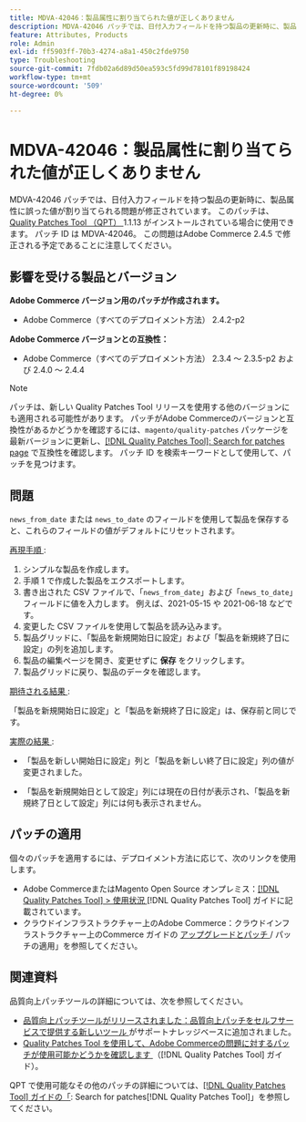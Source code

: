 ```yaml
---
title: MDVA-42046：製品属性に割り当てられた値が正しくありません
description: MDVA-42046 パッチでは、日付入力フィールドを持つ製品の更新時に、製品属性に誤った値が割り当てられる問題が修正されています。 このパッチは、[Quality Patches Tool （QPT） ] （https://experienceleague.adobe.com/ja/docs/commerce-operations/tools/quality-patches-tool/quality-patches-tool-to-self-serve-quality-patches） 1.1.13 がインストールされている場合に利用できます。 パッチ ID は MDVA-42046。 この問題はAdobe Commerce 2.4.5 で修正される予定であることに注意してください。
feature: Attributes, Products
role: Admin
exl-id: ff5903ff-70b3-4274-a8a1-450c2fde9750
type: Troubleshooting
source-git-commit: 7fdb02a6d89d50ea593c5fd99d78101f89198424
workflow-type: tm+mt
source-wordcount: '509'
ht-degree: 0%

---
```


# MDVA-42046：製品属性に割り当てられた値が正しくありません

MDVA-42046 パッチでは、日付入力フィールドを持つ製品の更新時に、製品属性に誤った値が割り当てられる問題が修正されています。 このパッチは、[Quality Patches Tool （QPT） ](https://experienceleague.adobe.com/ja/docs/commerce-operations/tools/quality-patches-tool/quality-patches-tool-to-self-serve-quality-patches)1.1.13 がインストールされている場合に使用できます。 パッチ ID は MDVA-42046。 この問題はAdobe Commerce 2.4.5 で修正される予定であることに注意してください。

## 影響を受ける製品とバージョン

**Adobe Commerce バージョン用のパッチが作成されます。**

* Adobe Commerce（すべてのデプロイメント方法） 2.4.2-p2

**Adobe Commerce バージョンとの互換性：**

* Adobe Commerce（すべてのデプロイメント方法） 2.3.4 ～ 2.3.5-p2 および 2.4.0 ～ 2.4.4

>[!NOTE]
>
>パッチは、新しい Quality Patches Tool リリースを使用する他のバージョンにも適用される可能性があります。 パッチがAdobe Commerceのバージョンと互換性があるかどうかを確認するには、`magento/quality-patches` パッケージを最新バージョンに更新し、[[!DNL Quality Patches Tool]: Search for patches page](https://experienceleague.adobe.com/ja/docs/commerce-operations/tools/quality-patches-tool/quality-patches-tool-to-self-serve-quality-patches) で互換性を確認します。 パッチ ID を検索キーワードとして使用して、パッチを見つけます。

## 問題

`news_from_date` または `news_to_date` のフィールドを使用して製品を保存すると、これらのフィールドの値がデフォルトにリセットされます。

<u> 再現手順 </u>:

1. シンプルな製品を作成します。
1. 手順 1 で作成した製品をエクスポートします。
1. 書き出された CSV ファイルで、「`news_from_date`」および「`news_to_date`」フィールドに値を入力します。 例えば、2021-05-15 や 2021-06-18 などです。
1. 変更した CSV ファイルを使用して製品を読み込みます。
1. 製品グリッドに、「製品を新規開始日に設定」および「製品を新規終了日に設定」の列を追加します。
1. 製品の編集ページを開き、変更せずに **保存** をクリックします。
1. 製品グリッドに戻り、製品のデータを確認します。

<u> 期待される結果 </u>:

「製品を新規開始日に設定」と「製品を新規終了日に設定」は、保存前と同じです。

<u> 実際の結果 </u>:

* 「製品を新しい開始日に設定」列と「製品を新しい終了日に設定」列の値が変更されました。

* 「製品を新規開始日として設定」列には現在の日付が表示され、「製品を新規終了日として設定」列には何も表示されません。

## パッチの適用

個々のパッチを適用するには、デプロイメント方法に応じて、次のリンクを使用します。

* Adobe CommerceまたはMagento Open Source オンプレミス：[[!DNL Quality Patches Tool] > 使用状況 ](/help/tools/quality-patches-tool/usage.md) [!DNL Quality Patches Tool] ガイドに記載されています。
* クラウドインフラストラクチャー上のAdobe Commerce：クラウドインフラストラクチャー上のCommerce ガイドの [ アップグレードとパッチ ](https://experienceleague.adobe.com/docs/commerce-cloud-service/user-guide/develop/upgrade/apply-patches.html?lang=ja)/ パッチの適用」を参照してください。

## 関連資料

品質向上パッチツールの詳細については、次を参照してください。

* [ 品質向上パッチツールがリリースされました：品質向上パッチをセルフサービスで提供する新しいツール ](https://experienceleague.adobe.com/ja/docs/commerce-operations/tools/quality-patches-tool/quality-patches-tool-to-self-serve-quality-patches) がサポートナレッジベースに追加されました。
* [Quality Patches Tool を使用して、Adobe Commerceの問題に対するパッチが使用可能かどうかを確認します ](/help/tools/quality-patches-tool/patches-available-in-qpt/check-patch-for-magento-issue-with-magento-quality-patches.md) （[!DNL Quality Patches Tool] ガイド）。

QPT で使用可能なその他のパッチの詳細については、[[!DNL Quality Patches Tool] ガイドの「](https://experienceleague.adobe.com/tools/commerce-quality-patches/index.html?lang=ja): Search for patches[!DNL Quality Patches Tool]」を参照してください。
